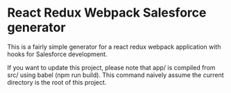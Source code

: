# React Redux Webpack Salesforce generator
This is a fairly simple generator for a react redux webpack application with
hooks for Salesforce development.

If you want to update this project, please note that app/ is compiled
from src/ using babel (npm run build). This command naively assume the current
directory is the root of this project.
